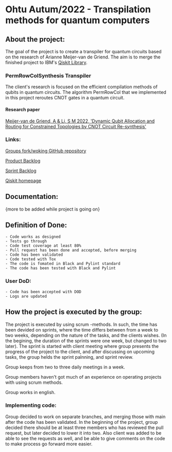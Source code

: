 # Ohtu Autum/2022 - Transpilation methods for quantum computers

## About the project:
 
The goal of the project is to create a transpiler for quantum circuits based on the research of Arianne Meijer-van de Griend. The aim is to merge the finished project to IBM's [Qiskit Library](https://github.com/Qiskit).

### PermRowColSynthesis Transpiler

The client's research is focused on the efficient compilation methods of qubits in quantum circuits. The algorithm PermRowCol that we implemented in this project reroutes CNOT gates in a quantum circuit.

#### Research paper

[Meijer-van de Griend, A & Li, S M 2022, 'Dynamic Qubit Allocation and Routing for Constrained Topologies by CNOT Circuit Re-synthesis'](https://arxiv.org/pdf/2205.00724.pdf)

### Links:

[Groups fork/woking GitHub repository](https://github.com/Helsinki-Qubits/qiskit-terra)

[Product Backlog](https://helsinkifi-my.sharepoint.com/:x:/g/personal/millakel_ad_helsinki_fi/EXi4j8V7nzRDk9hke33-PnQBdSgH0LGj_gx1z-O67_ME9g?e=ECd0pN)

[Sprint Backlog](https://helsinkifi-my.sharepoint.com/:x:/g/personal/millakel_ad_helsinki_fi/EeZEZVaocW9JlxgAM4hoWEAB5jBttrr-e5zZI2D5XtpHEg?e=3urt0Z)

[Qiskit homepage](https://qiskit.org/)

## Documentation:

{more to be added while project is going on}

  ## Definition of Done:
    - Code works as designed
    - Tests go through
    - Code test coverage at least 80%
    - Pull request has been done and accepted, before merging
    - Code has been validated
    - Code tested with Tox
    - The code is fomated in Black and Pylint standard
    - The code has been tested with Black and Pylint
  
  ### User DoD:
    - Code has been accepted with DOD
    - Logs are updated

## How the project is executed by the group:

The project is executed by using scrum -methods. In such, the time has been devided on sprints, where the time differs between from a week to two weeks, depending on the nature of the tasks, and the clients wishes. (In the begining, the duration of the sprints were one week, but changed to two later). The sprint is started with client meeting where group presents the progress of the project to the client, and after discussing on upcoming tasks, the group helds the sprint palnning, and sprint review.

Group keeps from two to three daily meetings in a week.

Group members haven't got much of an experience on operating projects with using scrum methods. 

Group works in english.


### Implementing code:

Group decided to work on separate branches, and merging those with main after the code has been validated. In the beginning of the project, group decided there should be at least three members who has reviewed the pull request, but later decided to lower it into two. Also client was added to be able to see the requests as well, and be able to give comments on the code to make process go forward more easier.
